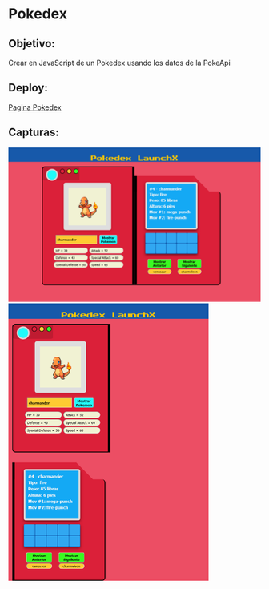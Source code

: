 # Pokedex

## Objetivo: 
Crear en JavaScript de un Pokedex usando los datos de la PokeApi   

## Deploy:
[Pagina Pokedex](https://oraliahdz.github.io/LaunchX-Frontend/04%20-%20JS/index.html)

## Capturas:

<img src="images/01 - Pokedex.png" alt="Pokedex" width="700"/>    

<img src="images/02 - response page.png" alt="Responsive" width="400"/>    
